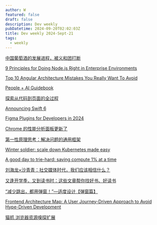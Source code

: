 ```yaml
---
author: W
featured: false
draft: false
description: Dev weekly
pubDatetime: 2024-09-20T02:02:03Z
title: Dev weekly 2024-Sept-21
tags:
  - weekly
---
```


[中国葡萄酒的发展进程，被义和团打断](https://mp.weixin.qq.com/s?__biz=MzA5MjM4MTM3OA%3D%3D&abtest_cookie=AAACAA%3D%3D&ascene=56&chksm=8ac8e289eb0b05ab139d5270169a5207fb55bea8b639fc4b3d9df949cc8fe82a939cf46b64fb&clicktime=1726822666&countrycode=CN&devicetype=android-34&enterid=1726822666&exportkey=n_ChQIAhIQCkPgV9aZZ8rBBQAKeTle6hLjAQIE97dBBAEAAAAAAPGfCxAZrxYAAAAOpnltbLcz9gKNyK89dVj0V5VyjvcWqkoQUduRPf2IEppvvGgxjSdbRrCN3JrIEChvjTFNYL5e%2FyC8SoeEZgKUZ9FJXSNKVvjboXnyYOEJ42KhiOfnYP4%2B8YoFuKgisbqEheXPIGRnxrFBOw8NWHF6%2BHM8iGpP16%2FSgDypecAPCzyr%2BqQBHeifm6DFyESYFmKbxk7RVnomvUvSSgws9O00Ctq1te2fWt%2FeiM8FevgBVgZpQW3WAeJfQsAD0uG3IJC%2FMH5CgtSc2mniu6xc&fasttmpl_flag=0&fasttmpl_fullversion=7391817-zh_CN-zip&fasttmpl_type=0&finder_biz_enter_id=4&flutter_pos=1&idx=1&lang=zh_CN&mid=2651784131&nettype=3gnet&pass_ticket=6yTxQFVOjUmlX2sXD%2Fg%2BeOU7GygDDzbp55gqtzUnkemBEnoNy%2BUet1tXlEOLjDze&ranksessionid=1726822615&realreporttime=1726822666542&scene=90&session_us=gh_c79c214eca90&sessionid=1726822659&sn=115ca8f1740ca67f8c9e593195dc3b53&subscene=93&utm_source=pocket_shared&version=2800325b&wx_header=3&xtrack=1)

[9 Principles for Doing Node.js Right in Enterprise Environments](https://www.platformatichq.com/node-principles?utm_source=pocket_saves)

[Top 10 Angular Architecture Mistakes You Really Want To Avoid](https://angularexperts.io/blog/top-10-angular-architecture-mistakes?utm_source=pocket_shared)

[People + AI Guidebook](https://pair.withgoogle.com/guidebook?utm_source=pocket_saves)

[探索从代码到页面的全过程](https://mp.weixin.qq.com/s?__biz=MzAxNDEwNjk5OQ%3D%3D&abtest_cookie=AAACAA%3D%3D&ascene=56&chksm=827a0a7aeecdb426f238cd5f51aed34f5e9ca4e7b81591b289704b957a9ed9cd665dae886357&clicktime=1726703899&countrycode=CN&devicetype=android-34&enterid=1726703899&exportkey=n_ChQIAhIQWKd3z0zfxH9XU2ltCXMzHhLjAQIE97dBBAEAAAAAAEm7CSaqf%2FYAAAAOpnltbLcz9gKNyK89dVj0lyWHCGwGPDsf8VANUa%2BZFdu3FZ85TYvLwEpMYX6jiw9MAOTmHwYmbERLkHzST9hl2%2Bev3aMOcpJyg4R743ujua8fTc9NMCPEvtVwuQs1aocR%2FAsStxI64WjId6uRoPnqCq%2Beg8gV6scmybi40S8empePiNyyqOiOElbpQVadC72fPhDkCb9%2BIg4fkbJ7to7WtS0Zq9r9tLBCPoNPqjf%2BJklrWg9j%2BKsNn76FY8%2F1HAAqFyz%2FTT1AYRQ92LWE&fasttmpl_flag=0&fasttmpl_fullversion=7389301-zh_CN-zip&fasttmpl_type=0&finder_biz_enter_id=4&flutter_pos=8&idx=1&lang=zh_CN&mid=2650536142&nettype=WIFI&pass_ticket=9h0TJVWjoYxTZK972lDFJ0s8s6oQ061ntOL4oRvEHPpvUZDk2RG0gnZgi8lMjSir&ranksessionid=1726703874&realreporttime=1726703899252&scene=90&session_us=gh_4b3f15bce4d8&sessionid=1726703877&sn=dc994ab45e5981fa6bf0c98bf6f98bb5&subscene=93&utm_source=pocket_shared&version=2800325b&wx_header=3&xtrack=1)

[Announcing Swift 6](https://www.swift.org/blog/announcing-swift-6/?utm_source=pocket_shared)

[Figma Plugins for Developers in 2024](https://www.builder.io/blog/best-figma-plugins?utm_source=pocket_saves)

[Chrome 的性能分析面板更新了](https://mp.weixin.qq.com/s?__biz=MzkzMjIxNTcyMA%3D%3D&abtest_cookie=AAACAA%3D%3D&ascene=56&chksm=c3f7a67c83e33b03db74bbcebc39d784426b3b4302d5a33c626a66af8668a7c9d3a4afd2ff00&clicktime=1726664101&countrycode=CN&devicetype=android-34&enterid=1726664101&exportkey=n_ChQIAhIQv7PjaG811HsojRpDj2nZAxLjAQIE97dBBAEAAAAAANarMDoSnLQAAAAOpnltbLcz9gKNyK89dVj0EOK42m64Ma0fnyvSr3UASNZ1ZWsZJcqqg5iJ2RcouGnb5fNoKuFWd25x8xzA6LOe1NWT0LiENKILiefJfUaBBfc3DfvMbJ3PDUlLXEdpO6K%2F200mhXkND8c8qJQC6Py%2Fp5GMIkWFPJUldu3I%2BSBAzVeyhIjXL0r1EvZ8r162B9NlZzSa9FIZEEkae04N8pw0ZDMTidbuFGFVT74JXxZq%2BdmvWFsFw4LWyn620HSZpE0tUMN2URvgbo4IGABg&fasttmpl_flag=0&fasttmpl_fullversion=7389301-zh_CN-zip&fasttmpl_type=0&finder_biz_enter_id=4&flutter_pos=1&idx=1&lang=zh_CN&mid=2247494573&nettype=3gnet&pass_ticket=chPcYFbCUPmE8%2Bwh5WPBppkqJJ4E5z5UYhng0CR2whzF87fBGqI6rycFp%2Bav85IH&ranksessionid=1726664094&realreporttime=1726664101945&scene=90&session_us=gh_52d0bec584f9&sessionid=1726664096&sn=5444e5c01124102663a52f38eb33f745&subscene=93&utm_source=pocket_shared&version=2800325b&wx_header=3&xtrack=1)

[第一性原理思考：解决问题的通用框架](http://blog.devtang.com/2024/09/06/problem-solving-structure/?utm_source=pocket_shared)

[Winter soldier: scale down Kubernetes made easy](https://www.cncf.io/blog/2024/09/16/winter-soldier-scale-down-kubernetes-made-easy/?utm_source=pocket_shared)

[A good day to trie-hard: saving compute 1% at a time](https://blog.cloudflare.com/pingora-saving-compute-1-percent-at-a-time?utm_source=pocket_shared/)

[刘海龙×沙青青：社交媒体时代，我们应该相信什么？](https://mp.weixin.qq.com/s?__biz=MzAxMjMyODgxNQ%3D%3D&abtest_cookie=AAACAA%3D%3D&ascene=56&chksm=8d96f7b798c8e32d7328ceceecfd429463035082d797cab85ec6d273f850127db665f8e8c310&clicktime=1726210279&countrycode=CN&devicetype=android-34&enterid=1726210279&exportkey=n_ChQIAhIQh%2FVj%2FlObeRShciXwhFoOABLjAQIE97dBBAEAAAAAALRZDPJZFtkAAAAOpnltbLcz9gKNyK89dVj0AudYTNtaOs4OoSIiqeQ8zs6BJnBoTRy9Ql77OkL7qwfoPCSGEzr7EtGPywXRtZfdb%2FoHPzELb7uxSU856vBU0dMh2J3wQCTwR5Zjxv0O1hy5f9SFRM58sHRv24xJEq%2FlpT%2FqQLInr4S57Wg3sIFEIceZeWKGNehsO%2BYBkKMME%2BK6YFXNTNKESHde2TrI9HmQXJmnvLfKce0U958eeXOnaYb%2BaeriPzJ9DnZp05gzJc1PxmTsCn5cTEA0nH3h&fasttmpl_flag=0&fasttmpl_fullversion=7380712-zh_CN-zip&fasttmpl_type=0&finder_biz_enter_id=4&flutter_pos=2&idx=1&lang=zh_CN&mid=2455742880&nettype=3gnet&pass_ticket=Xoh%2F%2BT3nL9PrgY5GSdSeMVxo807WwOPJ4BeVaGIanTwD4BAZrhhaa7WT94arVWUY&ranksessionid=1726210091&realreporttime=1726210279559&scene=90&session_us=gh_f83db136f364&sessionid=1726210094&sn=0eb3da9bdeb83dacc6fea1aed567af61&subscene=93&utm_source=pocket_shared&version=2800325b&wx_header=3&xtrack=1)

[又逢开学季，又到读书时：这些文章帮你找好书、好读书](https://sspai.com/post/92045?utm_source=pocket_shared)

[“减少跳出，都用弹窗！”—适度设计【弹窗篇】](https://mp.weixin.qq.com/s/sYopq9b3--MXPybnGJkt4A?utm_source=pocket_shared)

[Frontend Architecture Map: A User Journey-Driven Approach to Avoid Hype-Driven Development](https://www.workingsoftware.dev/frontend-architecture-map-a-user-journey-driven-approach-to-avoid-hype-driven-development/)

[猫抓 浏览器资源嗅探扩展 ](https://github.com/xifangczy/cat-catch?utm_source=pocket_shared)

[]()

[]()

[]()

[]()

[]()

[]()

[]()

[]()

[]()

[]()

[]()

[]()

[]()

[]()

[]()

[]()

[]()

[]()

[]()

[]()

[]()

[]()

[]()

[]()

[]()

[]()

[]()

[]()

[]()

[]()

[]()

[]()

[]()

[]()

[]()

[]()

[]()

[]()

[]()

[]()

[]()

[]()

[]()

[]()

[]()

[]()

[]()

[]()

[]()

[]()

[]()

[]()

[]()

[]()

[]()

[]()

[]()

[]()

[]()

[]()

[]()

[]()

[]()

[]()

[]()

[]()

[]()

[]()

[]()

[]()

[]()

[]()

[]()

[]()

[]()

[]()

[]()

[]()

[]()

[]()

[]()

[]()

[]()

[]()

[]()

[]()

[]()

[]()

[]()

[]()

[]()

[]()

[]()

[]()

[]()

[]()

[]()

[]()

[]()

[]()

[]()

[]()

[]()

[]()

[]()

[]()

[]()

[]()

[]()

[]()

[]()

[]()

[]()

[]()

[]()

[]()

[]()

[]()

[]()

[]()

[]()

[]()

[]()

[]()

[]()

[]()

[]()

[]()

[]()

[]()

[]()

[]()

[]()

[]()

[]()

[]()

[]()

[]()

[]()

[]()

[]()

[]()

[]()

[]()

[]()

[]()

[]()

[]()

[]()

[]()

[]()

[]()

[]()

[]()

[]()

[]()

[]()

[]()

[]()

[]()

[]()

[]()

[]()

[]()

[]()

[]()

[]()

[]()

[]()

[]()

[]()

[]()

[]()

[]()

[]()

[]()

[]()

[]()

[]()

[]()

[]()

[]()

[]()

[]()

[]()

[]()

[]()

[]()

[]()

[]()

[]()

[]()

[]()

[]()

[]()

[]()

[]()

[]()

[]()

[]()

[]()

[]()

[]()

[]()

[]()

[]()

[]()

[]()

[]()

[]()

[]()

[]()

[]()

[]()

[]()

[]()

[]()

[]()

[]()

[]()

[]()

[]()

[]()

[]()

[]()

[]()

[]()

[]()

[]()

[]()

[]()

[]()

[]()

[]()

[]()

[]()

[]()

[]()

[]()

[]()

[]()

[]()

[]()

[]()

[]()

[]()

[]()

[]()

[]()

[]()

[]()

[]()

[]()

[]()

[]()

[]()

[]()

[]()

[]()

[]()

[]()

[]()

[]()

[]()

[]()

[]()

[]()

[]()

[]()

[]()

[]()

[]()

[]()

[]()

[]()

[]()

[]()

[]()

[]()

[]()

[]()

[]()

[]()

[]()

[]()

[]()

[]()

[]()

[]()

[]()

[]()

[]()

[]()

[]()

[]()

[]()

[]()

[]()

[]()

[]()

[]()

[]()

[]()

[]()

[]()

[]()

[]()

[]()

[]()

[]()

[]()

[]()

[]()

[]()

[]()

[]()

[]()

[]()

[]()

[]()

[]()

[]()

[]()

[]()

[]()

[]()

[]()

[]()

[]()

[]()

[]()

[]()

[]()

[]()

[]()

[]()

[]()

[]()
